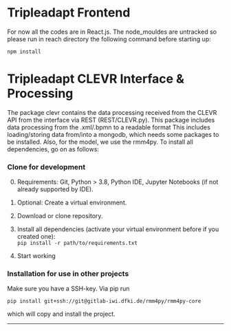 # Tripleadapt Frontend

For now all the codes are in React.js. The node_mouldes are untracked so please run in reach directory the following command before starting up:

`npm install`


# Tripleadapt CLEVR Interface & Processing

The package clevr contains the data processing received from the CLEVR API from the interface via REST (REST/CLEVR.py). This package includes data processing from the .xml/.bpmn to a readable format
This includes loading/storing data from/into a mongodb, which needs some packages to be installed. Also, for the model, we use the rmm4py. To install all dependencies, go on as follows:

### Clone for development
 0. Requirements: Git, Python > 3.8, Python IDE, Jupyter Notebooks (if not already supported by IDE).
 1. Optional: Create a virtual environment.
 2. Download or clone repository.
 3. Install all dependencies (activate your virtual environment before if you created one):     
     ```pip install -r path/to/requirements.txt```
 
 4. Start working

### Installation for use in other projects
Make sure you have a SSH-key. Via pip run 

```pip install git+ssh://git@gitlab-iwi.dfki.de/rmm4py/rmm4py-core```

which will copy and install the project.
 
---



